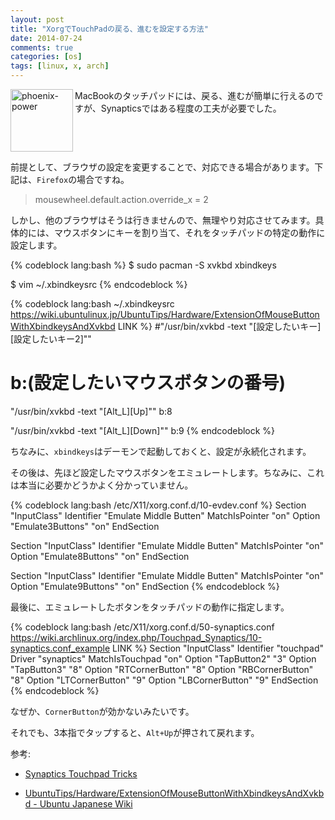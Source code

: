 ```yaml
---
layout: post
title: "XorgでTouchPadの戻る、進むを設定する方法"
date: 2014-07-24
comments: true
categories: [os]
tags: [linux, x, arch]
---
```

<img src="{{ root_url }}/images/more.png" alt="phoenix-power" align="left" width="100" height="100">MacBookのタッチパッドには、戻る、進むが簡単に行えるのですが、Synapticsではある程度の工夫が必要でした。<!--more--><br clear="all">

前提として、ブラウザの設定を変更することで、対応できる場合があります。下記は、`Firefox`の場合ですね。

> mousewheel.default.action.override_x = 2

しかし、他のブラウザはそうは行きませんので、無理やり対応させてみます。具体的には、マウスボタンにキーを割り当て、それをタッチパッドの特定の動作に設定します。

{% codeblock lang:bash %}
$ sudo pacman -S xvkbd xbindkeys

$ vim ~/.xbindkeysrc
{% endcodeblock %}

{% codeblock lang:bash ~/.xbindkeysrc https://wiki.ubuntulinux.jp/UbuntuTips/Hardware/ExtensionOfMouseButtonWithXbindkeysAndXvkbd LINK %}
#"/usr/bin/xvkbd -text "\[設定したいキー]\[設定したいキー2]""
#  b:(設定したいマウスボタンの番号)

"/usr/bin/xvkbd -text "\[Alt_L]\[Up]""
  b:8

"/usr/bin/xvkbd -text "\[Alt_L]\[Down]""
  b:9
{% endcodeblock %}

ちなみに、`xbindkeys`はデーモンで起動しておくと、設定が永続化されます。

その後は、先ほど設定したマウスボタンをエミュレートします。ちなみに、これは本当に必要かどうかよく分かっていません。

{% codeblock lang:bash /etc/X11/xorg.conf.d/10-evdev.conf %}
Section "InputClass"
        Identifier "Emulate Middle Butten"
        MatchIsPointer "on"
        Option "Emulate3Buttons" "on"
EndSection

Section "InputClass"
        Identifier "Emulate Middle Butten"
        MatchIsPointer "on"
        Option "Emulate8Buttons" "on"
EndSection

Section "InputClass"
        Identifier "Emulate Middle Butten"
        MatchIsPointer "on"
        Option "Emulate9Buttons" "on"
EndSection
{% endcodeblock %}

最後に、エミュレートしたボタンをタッチパッドの動作に指定します。

{% codeblock lang:bash /etc/X11/xorg.conf.d/50-synaptics.conf https://wiki.archlinux.org/index.php/Touchpad_Synaptics/10-synaptics.conf_example LINK %}
Section "InputClass"
    Identifier "touchpad"
    Driver "synaptics"
    MatchIsTouchpad "on"
        Option "TapButton2" "3"
        Option "TapButton3" "8"
        Option "RTCornerButton" "8"
        Option "RBCornerButton" "8"
        Option "LTCornerButton" "9"
        Option "LBCornerButton" "9"
EndSection
{% endcodeblock %}

なぜか、`CornerButton`が効かないみたいです。

それでも、3本指でタップすると、`Alt+Up`が押されて戻れます。

参考:

- <a href="https://stuffivelearned.org/doku.php?id=os:linux:general:synapticstouchtricks" target="_blank">Synaptics Touchpad Tricks</a>

- <a href="https://wiki.ubuntulinux.jp/UbuntuTips/Hardware/ExtensionOfMouseButtonWithXbindkeysAndXvkbd" target="_blank">UbuntuTips/Hardware/ExtensionOfMouseButtonWithXbindkeysAndXvkbd - Ubuntu Japanese Wiki</a>

